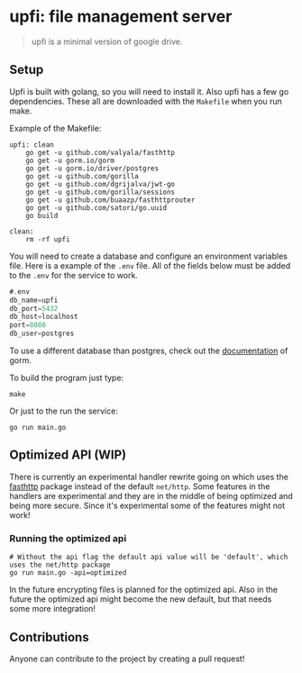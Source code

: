 # upfi: file management server

> upfi is a minimal version of google drive.

## Setup

Upfi is built with golang, so you will need to install it. Also upfi has a few go dependencies. These all are downloaded with the `Makefile` when you run make.

Example of the Makefile:

```
upfi: clean
	go get -u github.com/valyala/fasthttp
	go get -u gorm.io/gorm
	go get -u gorm.io/driver/postgres
	go get -u github.com/gorilla
	go get -u github.com/dgrijalva/jwt-go
	go get -u github.com/gorilla/sessions
	go get -u github.com/buaazp/fasthttprouter
	go get -u github.com/satori/go.uuid
	go build

clean:
	rm -rf upfi
```

You will need to create a database and configure an environment variables file. Here is a example of the `.env` file. All of the fields below must be added to the `.env` for the service to work.

```go
#.env
db_name=upfi
db_port=5432
db_host=localhost
port=8080
db_user=postgres
```

To use a different database than postgres, check out the [documentation](https://gorm.io/docs/connecting_to_the_database.html) of gorm.

To build the program just type:

```
make
```

Or just to the run the service:

```
go run main.go
```

## Optimized API (WIP)

There is currently an experimental handler rewrite going on which uses the [fasthttp](https://github.com/valyala/fasthttp) package instead of the default `net/http`. Some features in the handlers are experimental and they are in the middle of being optimized and being more secure. Since it's experimental some of the features might not work!

### Running the optimized api

```
# Without the api flag the default api value will be 'default', which uses the net/http package
go run main.go -api=optimized
```

In the future encrypting files is planned for the optimized api. Also in the future the optimized api might become the new default, but that needs some more integration!

## Contributions

Anyone can contribute to the project by creating a pull request!
